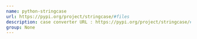 ```yaml
---
name: python-stringcase
url: https://pypi.org/project/stringcase/#files
description: case converter URL : https://pypi.org/project/stringcase/#files Groups : None
group: None
---
```

